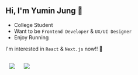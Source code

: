 ## Hi, I'm Yumin Jung 🙂

- College Student
- Want to be `Frontend Developer` & `UX/UI Designer`
- Enjoy Running

I'm interested in `React` & `Next.js` now!! 🚀

<br />

<a href="https://www.instagram.com/self_overcoming/" style="text-decoration:none">
  <img src="https://img.shields.io/badge/-Instagram-5851DB?style=flat&logo=Instagram&logoColor=white&link=https://www.instagram.com/self_overcoming/"
       style="height : auto; margin-left : 10px; margin-right : 10px;"/>
</a>
<a href="https://yumin-jung.github.io/" style="text-decoration:none">
    <img 
        src="http://img.shields.io/badge/-Tech%20Blog-505050?style=flat&logo=github&link=https://yumin-jung.github.io/"
        style="height : auto; margin-left : 10px; margin-right : 10px;"/>
</a>
